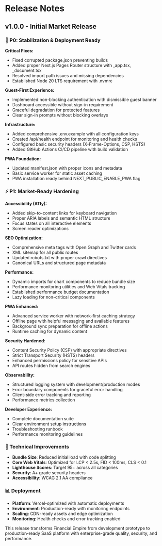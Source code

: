 # Release Notes

## v1.0.0 - Initial Market Release

### 🚀 P0: Stabilization & Deployment Ready

**Critical Fixes:**
- Fixed corrupted package.json preventing builds
- Added proper Next.js Pages Router structure with _app.tsx, _document.tsx
- Resolved import path issues and missing dependencies
- Established Node 20 LTS requirement with .nvmrc

**Guest-First Experience:**
- Implemented non-blocking authentication with dismissible guest banner
- Dashboard accessible without sign-in requirement
- Graceful degradation for protected features
- Clear sign-in prompts without blocking overlays

**Infrastructure:**
- Added comprehensive .env.example with all configuration keys
- Created /api/health endpoint for monitoring and health checks
- Configured basic security headers (X-Frame-Options, CSP, HSTS)
- Added GitHub Actions CI/CD pipeline with build validation

**PWA Foundation:**
- Updated manifest.json with proper icons and metadata
- Basic service worker for static asset caching
- PWA installation ready behind NEXT_PUBLIC_ENABLE_PWA flag

### ⚡ P1: Market-Ready Hardening

**Accessibility (A11y):**
- Added skip-to-content links for keyboard navigation
- Proper ARIA labels and semantic HTML structure
- Focus states on all interactive elements
- Screen reader optimizations

**SEO Optimization:**
- Comprehensive meta tags with Open Graph and Twitter cards
- XML sitemap for all public routes
- Updated robots.txt with proper crawl directives
- Canonical URLs and structured page metadata

**Performance:**
- Dynamic imports for chart components to reduce bundle size
- Performance monitoring utilities and Web Vitals tracking
- Established performance budget documentation
- Lazy loading for non-critical components

**PWA Enhanced:**
- Advanced service worker with network-first caching strategy
- Offline page with helpful messaging and available features
- Background sync preparation for offline actions
- Runtime caching for dynamic content

**Security Hardened:**
- Content Security Policy (CSP) with appropriate directives
- Strict Transport Security (HSTS) headers
- Enhanced permissions policy for sensitive APIs
- API routes hidden from search engines

**Observability:**
- Structured logging system with development/production modes
- Error boundary components for graceful error handling
- Client-side error tracking and reporting
- Performance metrics collection

**Developer Experience:**
- Complete documentation suite
- Clear environment setup instructions
- Troubleshooting runbook
- Performance monitoring guidelines

### 🔧 Technical Improvements

- **Bundle Size**: Reduced initial load with code splitting
- **Core Web Vitals**: Optimized for LCP < 2.5s, FID < 100ms, CLS < 0.1
- **Lighthouse Scores**: Target 95+ across all categories
- **Security**: A+ grade security headers
- **Accessibility**: WCAG 2.1 AA compliance

### 📊 Deployment

- **Platform**: Vercel-optimized with automatic deployments
- **Environment**: Production-ready with monitoring endpoints
- **Scaling**: CDN-ready assets and edge optimization
- **Monitoring**: Health checks and error tracking enabled

This release transforms Financial Empire from development prototype to production-ready SaaS platform with enterprise-grade quality, security, and performance.